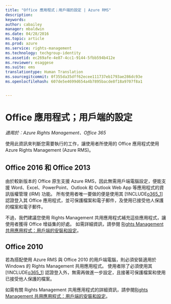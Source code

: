 ```yaml
---
title: "Office 應用程式；用戶端的設定 | Azure RMS"
description: 
keywords: 
author: cabailey
manager: mbaldwin
ms.date: 04/28/2016
ms.topic: article
ms.prod: azure
ms.service: rights-management
ms.technology: techgroup-identity
ms.assetid: ec269afe-4e87-4cc1-9144-5fbb594b412e
ms.reviewer: esaggese
ms.suite: ems
translationtype: Human Translation
ms.sourcegitcommit: 0f355da35dff62ecee111737eb1793ae286dc93e
ms.openlocfilehash: 607de5e4699d654a4b7895bacde8f18a9707f8a1


---
```


# Office 應用程式；用戶端的設定

*適用於︰Azure Rights Management、Office 365*


使用此資訊來判斷您需要執行的工作，讓使用者所使用的 Office 應用程式使用 Azure Rights Management (Azure RMS)。

## Office 2016 和 Office 2013
由於較新版本的 Office 原生支援 Azure RMS，因此無需用戶端電腦設定，便能支援 Word、Excel、PowerPoint、Outlook 和 Outlook Web App 等應用程式的資訊版權管理 (IRM) 功能。 所有使用者唯一要做的便是使用其 [!INCLUDE[o365_1](../includes/o365_1_md.md)] 認證登入其 Office 應用程式，並可保護檔案和電子郵件，及使用已接受他人保護的檔案和電子郵件。

不過，我們建議您使用 Rights Management 共用應用程式補充這些應用程式，讓使用者獲得 Office 增益集的好處。 如需詳細資訊，請參閱 [Rights Management 共用應用程式：用戶端的安裝和設定](configure-sharing-app.md)。

## Office 2010
若為搭配使用 Azure RMS 與 Office 2010 的用戶端電腦，則必須安裝適用於 Windows 的 Rights Management 共用應用程式。 使用者除了必須使用其 [!INCLUDE[o365_1](../includes/o365_1_md.md)] 認證登入外，無需再做進一步設定，且接著可保護檔案和使用已接受他人保護的檔案。

如需有關 Rights Management 共用應用程式的詳細資訊，請參閱[Rights Management 共用應用程式：用戶端的安裝和設定](configure-sharing-app.md)。




<!--HONumber=Jun16_HO4-->


